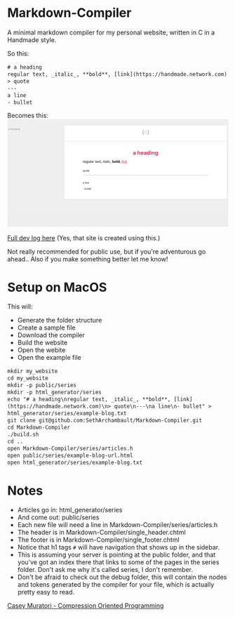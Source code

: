 # Markdown-Compiler
A minimal markdown compiler for my personal website, written in C in a Handmade
style. 

So this:
```
# a heading
regular text, _italic_, **bold**, [link](https://handmade.network.com) 
> quote
---
a line
- bullet 
```

Becomes this:
![Markdown to html](browser.png)

[Full dev log here](https://sethdetroit.com/series/markdown-to-html-compiler-in-c.html) (Yes, that site is created using this.)

Not really recommended for public use, but if you're adventurous go
ahead.. Also if you make something better let me know!

# Setup on MacOS

This will: 

- Generate the folder structure
- Create a sample file
- Download the compiler
- Build the website
- Open the webite
- Open the example file

```
mkdir my_website
cd my_website
mkdir -p public/series
mkdir -p html_generator/series
echo "# a heading\nregular text, _italic_, **bold**, [link](https://handmade.network.com)\n> quote\n---\na line\n- bullet" > html_generator/series/example-blog.txt
git clone git@github.com:SethArchambault/Markdown-Compiler.git
cd Markdown-Compiler
./build.sh
cd ..
open Markdown-Compiler/series/articles.h
open public/series/example-blog-url.html
open html_generator/series/example-blog.txt
```



# Notes

- Articles go in: html_generator/series
- And come out:  public/series
- Each new file will need a line in Markdown-Compiler/series/articles.h
- The header is in Markdown-Compiler/single_header.chtml
- The footer is in Markdown-Compiler/single_footer.chtml
- Notice that h1 tags `#` will have navigation that shows up in the sidebar.
- This is assuming your server is pointing at the public folder, and that you've got an index there that links to some of the pages in the series folder. Don't ask me why it's called series, I don't remember.
- Don't be afraid to check out the debug folder, this will contain the nodes and tokens generated by the compiler for your file, which is actually pretty easy to read.



[Casey Muratori - Compression Oriented Programming](https://caseymuratori.com/blog_0015)



